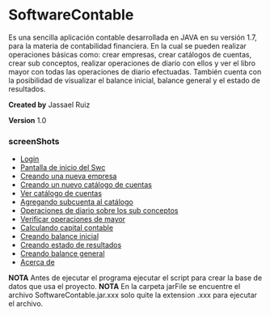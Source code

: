SoftwareContable
================

Es una sencilla aplicación contable desarrollada en JAVA en su versión 1.7, para la materia de contabilidad financiera.
En la cual se pueden realizar operaciones básicas como: crear empresas, crear catálogos de cuentas, crear sub conceptos, realizar operaciones de diario con ellos y ver el libro mayor con todas las operaciones de diario efectuadas.
También cuenta con la posibilidad de visualizar el balance inicial, balance general y el estado de resultados.


**Created by** Jassael Ruiz

**Version** 1.0

### screenShots
  * [Login](https://raw.github.com/Jars1991/SoftwareContable/master/screenShots/login.PNG)
  * [Pantalla de inicio del Swc](https://raw.github.com/Jars1991/SoftwareContable/master/screenShots/pantallaInicio.PNG)
  * [Creando una nueva empresa](https://raw.github.com/Jars1991/SoftwareContable/master/screenShots/creandoEmpresa.PNG)
  * [Creando un nuevo catálogo de cuentas](https://raw.github.com/Jars1991/SoftwareContable/master/screenShots/creandoCatalogoDeCuentas.PNG)
  * [Ver catálogo de cuentas](https://raw.github.com/Jars1991/SoftwareContable/master/screenShots/catalogoDeCuentas.PNG)
  * [Agregando subcuenta al catálogo](https://raw.github.com/Jars1991/SoftwareContable/master/screenShots/agregarSubCuenta.PNG)
  * [Operaciones de diario sobre los sub conceptos](https://raw.github.com/Jars1991/SoftwareContable/master/screenShots/operacionDeDiario.PNG)
  * [Verificar operaciones de mayor](https://raw.github.com/Jars1991/SoftwareContable/master/screenShots/operacionesDeMayor.PNG)
  * [Calculando capital contable](https://raw.github.com/Jars1991/SoftwareContable/master/screenShots/calculandoCapitalContable.PNG)
  * [Creando balance inicial](https://raw.github.com/Jars1991/SoftwareContable/master/screenShots/balanceInicial.PNG)
  * [Creando estado de resultados](https://raw.github.com/Jars1991/SoftwareContable/master/screenShots/edoDeResuldatos.PNG)
  * [Creando balance general](https://raw.github.com/Jars1991/SoftwareContable/master/screenShots/balanceGeneral.PNG)
  * [Acerca de](https://raw.github.com/Jars1991/SoftwareContable/master/screenShots/acercaDe.PNG)

**NOTA** Antes de ejecutar el programa ejecutar el script para crear la base de datos que usa el proyecto.
**NOTA** En la carpeta jarFile se encuentre el archivo SoftwareContable.jar.xxx solo quite la extension .xxx para ejecutar el archivo.
